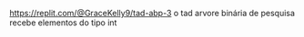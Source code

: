 https://replit.com/@GraceKelly9/tad-abp-3
o tad arvore binária de pesquisa recebe elementos do tipo int
